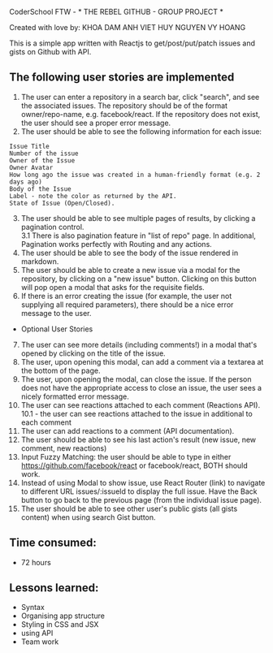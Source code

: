 CoderSchool FTW - * THE REBEL GITHUB - GROUP PROJECT *

Created with love by: 
KHOA DAM
ANH VIET
HUY NGUYEN
VY HOANG

This is a simple app written with Reactjs to get/post/put/patch issues and gists on Github with API.

## The following user stories are implemented 

1. The user can enter a repository in a search bar, click "search", and see the associated issues. The repository should be of the format owner/repo-name, e.g. facebook/react.
If the repository does not exist, the user should see a proper error message.
2. The user should be able to see the following information for each issue:
  ```
  Issue Title
  Number of the issue
  Owner of the Issue
  Owner Avatar
  How long ago the issue was created in a human-friendly format (e.g. 2 days ago)
  Body of the Issue
  Label - note the color as returned by the API.
  State of Issue (Open/Closed).
  ```
3. The user should be able to see multiple pages of results, by clicking a pagination control. <br>
3.1 There is also pagination feature in "list of repo" page. In additional, Pagination works perfectly with Routing and any actions. 
4. The user should be able to see the body of the issue rendered in markdown.  
5. The user should be able to create a new issue via a modal for the repository, by clicking on a "new issue" button. Clicking on this button will pop open a modal that asks for the requisite fields.
6. If there is an error creating the issue (for example, the user not supplying all required parameters), there should be a nice error message to the user.

- Optional User Stories

7. The user can see more details (including comments!) in a modal that's opened by clicking on the title of the issue. 
8. The user, upon opening this modal, can add a comment via a textarea at the bottom of the page.
9. The user, upon opening the modal, can close the issue. If the person does not have the appropriate access to close an issue, the user sees a nicely formatted error message.
10. The user can see reactions attached to each comment (Reactions API). <br>
10.1 - the user can see reactions attached to the issue in additional to each comment
11. The user can add reactions to a comment (API documentation).
12. The user should be able to see his last action's result (new issue, new comment, new reactions)
13. Input Fuzzy Matching: the user should be able to type in either https://github.com/facebook/react or facebook/react, BOTH should work.
14. Instead of using Modal to show issue, use React Router (link) to navigate to different URL issues/:issueId to display the full issue. Have the Back button to go back to the previous page (from the individual issue page).
15. The user should be able to see other user's public gists (all gists content) when using search Gist button.




## Time consumed:
- 72 hours

## Lessons learned:
- Syntax
- Organising app structure
- Styling in CSS and JSX
- using API
- Team work

